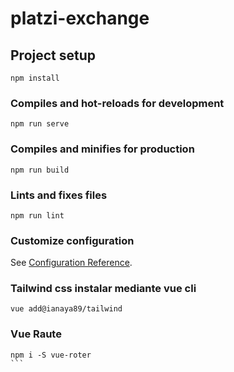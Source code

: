 # platzi-exchange

## Project setup
```
npm install
```

### Compiles and hot-reloads for development
```
npm run serve
```

### Compiles and minifies for production
```
npm run build
```

### Lints and fixes files
```
npm run lint
```

### Customize configuration
See [Configuration Reference](https://cli.vuejs.org/config/).


### Tailwind css instalar mediante vue cli
```
vue add@ianaya89/tailwind
```

### Vue Raute

````
npm i -S vue-roter
```

